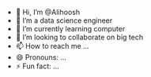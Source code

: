 - 👋 Hi, I’m @Alihoosh
- 👀 I’m a data science engineer
- 🌱 I’m currently learning computer
- 💞️ I’m looking to collaborate on big tech
- 📫 How to reach me ...
- 😄 Pronouns: ...
- ⚡ Fun fact: ...

<!---
Alihoosh/Alihoosh is a ✨ special ✨ repository because its `README.md` (this file) appears on your GitHub profile.
You can click the Preview link to take a look at your changes.
--->
